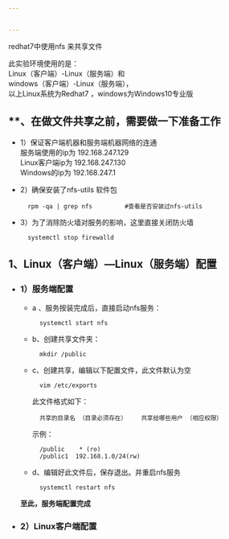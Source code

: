 ```yaml
---


---
```


<p>redhat7中使用nfs 来共享文件</p>
<p>此实验环境使用的是：<br>
Linux（客户端）-Linux（服务端）和<br>
windows（客户端）-Linux（服务端），<br>
以上Linux系统为Redhat7 ，windows为Windows10专业版</p>
<h2 id="、在做文件共享之前，需要做一下准备工作">**、在做文件共享之前，需要做一下准备工作</h2>
<ul>
<li>
<p>1）保证客户端机器和服务端机器网络的连通<br>
服务端使用的ip为  192.168.247.129<br>
Linux客户端ip为  192.168.247.130<br>
Windows的ip为  192.168.247.1</p>
</li>
<li>
<p>2）确保安装了nfs-utils  软件包</p>
<pre><code>  rpm -qa | grep nfs			#查看是否安装过nfs-utils
</code></pre>
</li>
<li>
<p>3）为了消除防火墙对服务的影响，这里直接关闭防火墙</p>
<pre><code>  systemctl stop firewalld
</code></pre>
</li>
</ul>
<h2 id="、linux（客户端）---linux（服务端）配置">1、Linux（客户端）—Linux（服务端）配置</h2>
<ul>
<li>
<h3 id="）服务端配置">1）服务端配置</h3>
<ul>
<li>
<p>a 、服务按装完成后，直接启动nfs服务：</p>
<pre><code>  systemctl start nfs
</code></pre>
</li>
<li>
<p>b、创建共享文件夹：</p>
<pre><code>  mkdir /public 
</code></pre>
</li>
<li>
<p>c、创建共享，编辑以下配置文件，此文件默认为空</p>
<pre><code>  vim /etc/exports		
</code></pre>
<p>此文件格式如下：</p>
<pre><code>  共享的目录名 （目录必须存在）	共享给哪些用户 （相应权限）
</code></pre>
<p>示例：</p>
<pre><code>  /public 	* (ro)
  /public1 	192.168.1.0/24(rw)
</code></pre>
</li>
<li>
<p>d、编辑好此文件后，保存退出。并重启nfs服务</p>
<pre><code>  systemctl restart nfs
</code></pre>
</li>
</ul>
<p><strong>至此，服务端配置完成</strong></p>
</li>
<li>
<h3 id="）linux客户端配置">2）Linux客户端配置</h3>
</li>
</ul>

